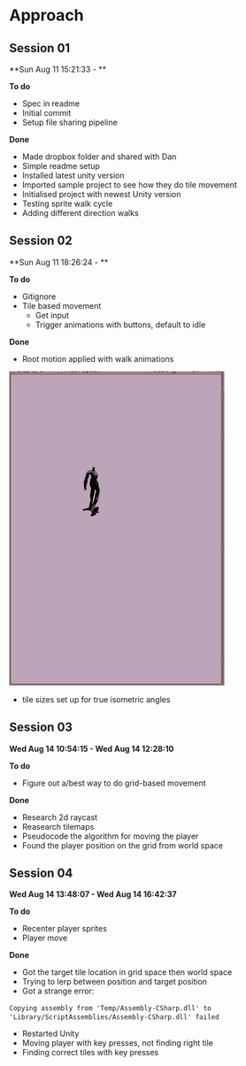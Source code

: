 # Approach

## Session 01

**Sun Aug 11 15:21:33 - **

**To do**
- Spec in readme
- Initial commit
- Setup file sharing pipeline

**Done**
- Made dropbox folder and shared with Dan
- Simple readme setup
- Installed latest unity version
- Imported sample project to see how they do tile movement
- Initialised project with newest Unity version
- Testing sprite walk cycle
- Adding different direction walks

## Session 02

**Sun Aug 11 18:26:24 - **

**To do**
- Gitignore
- Tile based movement
    - Get input
    - Trigger animations with buttons, default to idle 

**Done**
- Root motion applied with walk animations

![wip001](./images/wip001.gif)

- tile sizes set up for true isometric angles

## Session 03

**Wed Aug 14 10:54:15 - Wed Aug 14 12:28:10**

**To do**
- Figure out a/best way to do grid-based movement 

**Done**
- Research 2d raycast
- Reasearch tilemaps
- Pseudocode the algorithm for moving the player
- Found the player position on the grid from world space

## Session 04

**Wed Aug 14 13:48:07 - Wed Aug 14 16:42:37**

**To do**
- Recenter player sprites
- Player move

**Done**
- Got the target tile location in grid space then world space
- Trying to lerp between position and target position
- Got a strange error:
```
Copying assembly from 'Temp/Assembly-CSharp.dll' to 'Library/ScriptAssemblies/Assembly-CSharp.dll' failed
```
- Restarted Unity
- Moving player with key presses, not finding right tile
- Finding correct tiles with key presses